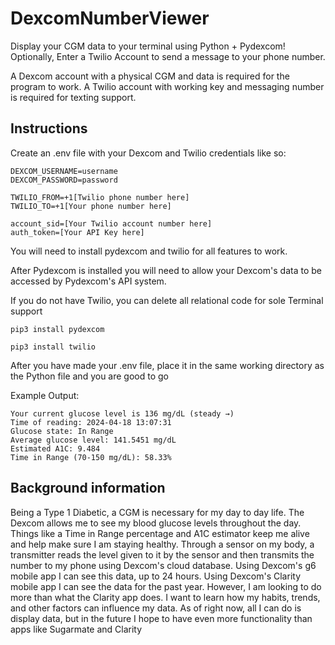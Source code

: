 # DexcomNumberViewer

Display your CGM data to your terminal using Python + Pydexcom!
Optionally, Enter a Twilio Account to send a message to your phone number.

A Dexcom account with a physical CGM and data is required for the program to work.
A Twilio account with working key and messaging number is required for texting support.

## Instructions
Create an .env file with your Dexcom and Twilio credentials like so:
```
DEXCOM_USERNAME=username
DEXCOM_PASSWORD=password
```
```
TWILIO_FROM=+1[Twilio phone number here]
TWILIO_TO=+1[Your phone number here]

account_sid=[Your Twilio account number here]
auth_token=[Your API Key here]
```
You will need to install pydexcom and twilio for all features to work.

After Pydexcom is installed you will need to allow your Dexcom's data
to be accessed by Pydexcom's API system.

If you do not have Twilio, you can delete all relational code for sole Terminal support
```
pip3 install pydexcom
```
```
pip3 install twilio
```

After you have made your .env file, place it in the same working directory as the Python file and you are good to go

Example Output:
```
Your current glucose level is 136 mg/dL (steady →)
Time of reading: 2024-04-18 13:07:31
Glucose state: In Range
Average glucose level: 141.5451 mg/dL
Estimated A1C: 9.484
Time in Range (70-150 mg/dL): 58.33%
```

## Background information

Being a Type 1 Diabetic, a CGM is necessary for my day to day life. 
The Dexcom allows me to see my blood glucose levels throughout the day. 
Things like a Time in Range percentage and A1C estimator keep me alive and help 
make sure I am staying healthy.
Through a sensor on my body, a transmitter reads the level given to it by the sensor
and then transmits the number to my phone using Dexcom's cloud database.
Using Dexcom's g6 mobile app I can see this data, up to 24 hours.
Using Dexcom's Clarity mobile app I can see the data for the past year.
However, I am looking to do more than what the Clarity app does.
I want to learn how my habits, trends, and other factors can influence
my data. As of right now, all I can do is display data, but in the
future I hope to have even more functionality than apps like Sugarmate 
and Clarity




